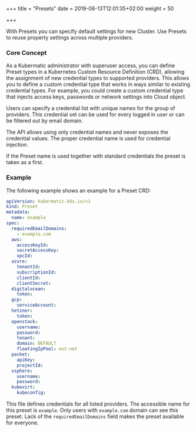 +++
title = "Presets"
date = 2019-06-13T12:01:35+02:00
weight = 50

+++

With Presets you can specify default settings for new Cluster. Use Presets to reuse property settings across multiple providers.

### Core Concept

As a Kubermatic administrator with superuser access, you can define Preset types in a Kubernetes Custom Resource Definition (CRD),
allowing the assignment of new credential types to supported providers. This allows you to define a custom credential type
that works in ways similar to existing credential types. For example, you could create a custom credential type that injects
access keys, passwords or network settings into Cloud object.

Users can specify a credential list with unique names for the group of providers. This credential set can be used for every
logged in user or can be filtered out by email domain.

The API allows using only credential names and never exposes the credential values.
The proper credential name is used for credential injection.

If the Preset name is used together with standard credentials the preset is taken as a first.

### Example

The following example shows an example for a Preset CRD:

```yaml
apiVersion: kubermatic.k8s.io/v1
kind: Preset
metadata:
  name: example
spec:
  requiredEmailDomains:
    - example.com
  aws:
    accessKeyId:
    secretAccessKey:
    vpcId:
  azure:
    tenantId:
    subscriptionId:
    clientId:
    clientSecret:
  digitalocean:
    token:
  gcp:
    serviceAccount:
  hetzner:
    token:
  openstack:
    username:
    password:
    tenant:
    domain: DEFAULT
    floatingIpPool: ext-net
  packet:
    apiKey:
    projectId:
  vsphere:
    username:
    password:
  kubevirt:
    kubeconfig:
```

This file defines credentials for all listed providers. The accessible name for this preset is `example`. Only users with
`example.com` domain can see this preset. Lack of the `requiredEmailDomains` field makes the preset available for everyone.
